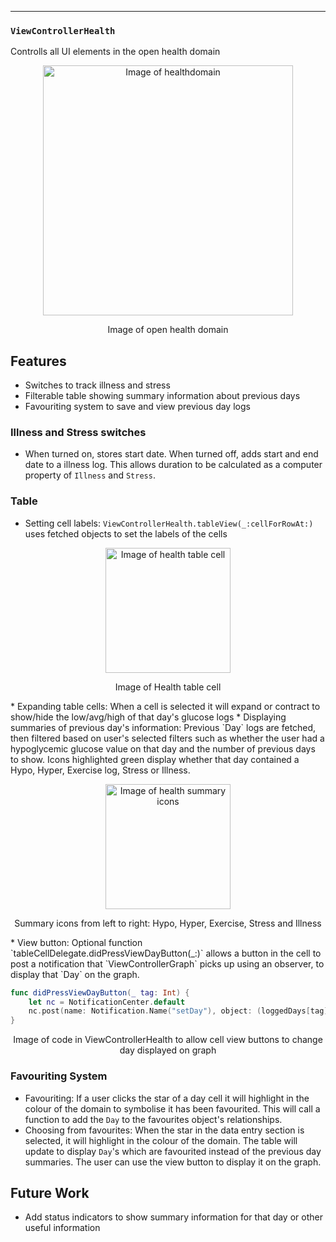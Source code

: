 ---

### `ViewControllerHealth`
Controlls all UI elements in the open health domain

<p align="center">
<img src="https://raw.githubusercontent.com/danwells96/ARISES/master/DocFiles/img/healthdomain.png" alt="Image of healthdomain" width="400"/>
</p>
<p align="center">
Image of open health domain
</p>


## Features
* Switches to track illness and stress
* Filterable table showing summary information about previous days
* Favouriting system to save and view previous day logs

### Illness and Stress switches
*   When turned on, stores start date. When turned off, adds start and end date to a illness log. This allows duration to be calculated as a computer property of `Illness` and `Stress`.

### Table
* Setting cell labels: `ViewControllerHealth.tableView(_:cellForRowAt:)` uses fetched objects to set the labels of the cells
<p align="center">
<img src="https://raw.githubusercontent.com/danwells96/ARISES/master/DocFiles/img/healthcell.png" alt="Image of health table cell" width="200"/>
</p>
<p align="center">
Image of Health table cell
</p>
* Expanding table cells: When a cell is selected it will expand or contract to show/hide the low/avg/high of that day's glucose logs
* Displaying summaries of previous day's information: Previous `Day` logs are fetched, then filtered based on user's selected filters such as whether the user had a hypoglycemic glucose value on that day and the number of previous days to show. Icons highlighted green display whether that day contained a Hypo, Hyper, Exercise log, Stress or Illness.
<p align="center">
<img src="https://raw.githubusercontent.com/danwells96/ARISES/master/DocFiles/img/healthicons.png" alt="Image of health summary icons" width="200"/>
</p>
<p align="center">
Summary icons from left to right: Hypo, Hyper, Exercise, Stress and Illness
</p>
* View button: Optional function `tableCellDelegate.didPressViewDayButton(_:)` allows a button in the cell to post a notification that `ViewControllerGraph` picks up using an observer, to display that `Day` on the graph.

```swift 
func didPressViewDayButton(_ tag: Int) {
    let nc = NotificationCenter.default
    nc.post(name: Notification.Name("setDay"), object: (loggedDays[tag].date)!)
}
```
<p align="center">
Image of code in ViewControllerHealth to allow cell view buttons to change day displayed on graph
</p>

### Favouriting System
* Favouriting: If a user clicks the star of a day cell it will highlight in the colour of the domain to symbolise it has been favourited. This will call a function to add the `Day` to the favourites object's relationships. 
* Choosing from favourites: When the star in the data entry section is selected, it will highlight in the colour of the domain. The table will update to display `Day`'s which are favourited instead of the previous day summaries. The user can use the view button to display it on the graph.

## Future Work
* Add status indicators to show summary information for that day or other useful information
